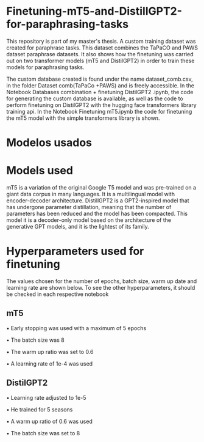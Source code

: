 # Finetuning-mT5-and-DistillGPT2-for-paraphrasing-tasks
This repository is part of my master's thesis. A custom training dataset was created for paraphrase tasks. This dataset combines the TaPaCO and PAWS dataset paraphrase datasets.
It also shows how the finetuning was carried out on two transformer models (mT5 and DistilGPT2) in order to train these models for paraphrasing tasks.

The custom database created is found under the name dataset_comb.csv, in the folder Dataset comb(TaPaCo +PAWS) and is freely accessible.
In the Notebook Databases combination + finetuning DistilGPT2 .ipynb, the code for generating the custom database is available, as well as the code to perform finetuning on DistilGPT2 with the hugging face transformers library training api.
In the Notebook Finetuning mT5.ipynb the code for finetuning the mT5 model with the simple transformers library is shown.

# Modelos usados 
# Models used
mT5 is a variation of the original Google T5 model and was pre-trained on a giant data corpus in many languages. It is a multilingual model with
encoder-decoder architecture.
DistillGPT2 is a GPT2-inspired model that has undergone parameter distillation, meaning that the number of parameters has been reduced and the model has been compacted. This model
it is a decoder-only model based on the architecture of the generative GPT models, and it is the lightest of its family.


# Hyperparameters used for finetuning
The values ​​chosen for the number of epochs, batch size, warm up date and learning rate are shown below.
To see the other hyperparameters, it should be checked in each respective notebook

## mT5
• Early stopping was used with a maximum of 5 epochs

• The batch size was 8

• The warm up ratio was set to 0.6

• A learning rate of 1e-4 was used


## DistilGPT2
• Learning rate adjusted to 1e-5

• He trained for 5 seasons

• A warm up ratio of 0.6 was used

• The batch size was set to 8



